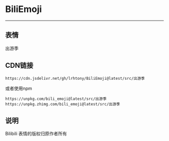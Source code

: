 # BiliEmoji
---
## 表情
出游季
## CDN链接
```
https://cdn.jsdelivr.net/gh/lrhtony/BiliEmoji@latest/src/出游季
```
或者使用npm
```
https://unpkg.com/bili_emoji@latest/src/出游季
https://unpkg.zhimg.com/bili_emoji@latest/src/出游季
```
## 说明
Bilibili 表情的版权归原作者所有
